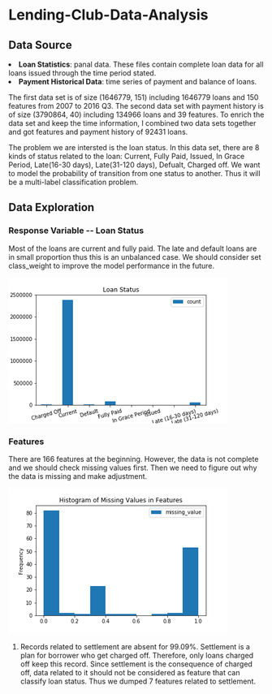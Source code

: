 # Lending-Club-Data-Analysis
## Data Source
<li> <strong>Loan Statistics</strong>: panal data. These files contain complete loan data for all loans issued through the time period stated. </li>
<li><strong>Payment Historical Data</strong>: time series of payment and balance of loans.</li> 

The first data set is of size (1646779, 151) including 1646779  loans and 150 features from 2007 to 2016 Q3. The second data set with payment history is of size (3790864, 40) including 134966 loans and 39 features. To enrich the data set and keep the time information, I combined two data sets together and got features and payment history of 92431 loans. 

The problem we are intersted is the loan status. In this data set, there are 8 kinds of status related to the loan: Current, Fully Paid, Issued, In Grace Period, Late(16-30 days), Late(31-120 days), Defualt, Charged off. We want to model the probability of transition from one status to another. Thus it will be a multi-label classification problem. 

## Data Exploration
### Response Variable -- Loan Status
Most of the loans are current and fully paid. The late and default loans are in small proportion thus this is an unbalanced case. We should consider set class_weight to improve the model performance in the future.

![alt text](https://github.com/tongkewu/Lending-Club-Data-Analysis/blob/master/image/loan_status_dist.png "Loan Status")

### Features
There are 166 features at the beginning. However, the data is not complete and we should check missing values first. Then we need to figure out why the data is missing and make adjustment.

![alt text](https://github.com/tongkewu/Lending-Club-Data-Analysis/blob/master/image/missing_value_dist.png 'missing_value')

1. Records related to settlement are absent for 99.09%. Settlement is a plan for borrower who get charged off. Therefore, only loans charged off keep this record. Since settlement is the consequence of charged off, data related to it should not be considered as feature that can classify loan status. Thus we dumped 7 features related to settlement.

